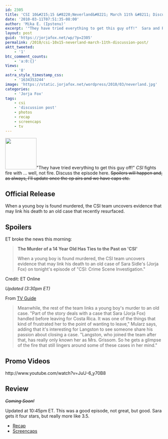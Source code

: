 ```yaml
---
id: 2305
title: 'CSI 10&#215;15 &#8220;Neverland&#8221; March 11th &#8211; Discussion Post (Updated)'
date: '2010-03-11T07:51:35-08:00'
author: 'Mika E. (Ipstenu)'
excerpt: '"They have tried everything to get this guy off!"  Sara and Ray in a fire? Must be March sweeps! <em>Updated at 10:45pm ET.</em>'
layout: post
guid: 'https://jorjafox.net/wp/?p=2305'
permalink: /2010/csi-10x15-neverland-march-11th-discussion-post/
aktt_tweeted:
    - '1'
btc_comment_counts:
    - 'a:0:{}'
Views:
    - '8'
astra_style_timestamp_css:
    - '1634353244'
image: 'https://static.jorjafox.net/wordpress/2010/03/neverland.jpg'
categories:
    - 'Jorja Fox'
tags:
    - csi
    - 'discussion post'
    - photos
    - recap
    - screencaps
    - tv
---
```


<img src="//static.jorjafox.net/wordpress/2010/03/neverland-100x100.jpg" alt="" title="unshockable" width="100" height="100" class="alignleft size-thumbnail wp-image-2290" />"They have tried everything to get this guy off!"  <em>CSI</em> fights fire with ... well, not fire.  Discuss the episode here. <del datetime="2010-03-12T03:39:32+00:00">Spoilers will happen and, as always, I'll update once the ep airs and we have caps etc.</del>

<h2>Official Release</h2>
When a young boy is found murdered, the CSI team uncovers evidence that may link his death to an old case that recently resurfaced. 

<h2>Spoilers</h2>
ET broke the news this morning:
<blockquote><strong>The Murder of a 14 Year Old Has Ties to the Past on 'CSI'</strong>

When a young boy is found murdered, the CSI team uncovers evidence that may link his death to an old case of Sara Sidle's (Jorja Fox) on tonight's episode of "CSI: Crime Scene Investigation." </blockquote>

Credit: ET Online

<em>Updated (3:30pm ET)</em>

From <a href="http://www.tvguide.com/News/CSI-Dr-Jekyll-1016161.aspx">TV Guide</a>

<blockquote>Meanwhile, the rest of the team links a young boy's murder to an old case. "Part of the story deals with a case that Sara (Jorja Fox) handled before leaving for Costa Rica. It was one of the things that kind of frustrated her to the point of wanting to leave," Mularz says, adding that it's interesting for Langston to see someone share his passion about closing a case. "Langston, who joined the team after that, has really only known her as Mrs. Grissom. So he gets a glimpse of the fire that still lingers around some of these cases in her mind."</blockquote>

<h2>Promo Videos</h2>
http://www.youtube.com/watch?v=JuU-6_y70B8

<h2>Review</h2>
<del datetime="2010-03-12T03:39:32+00:00"><em>Coming Soon!</em></del>

Updated at 10:45pm ET.  This was a good episode, not great, but good. Sara gets it four stars, but really more like 3.5.

<ul>
	<li><a href="https://jorjafox.net/wiki/Neverland">Recap</a></li>
	<li><a href="https://jorjafox.net/gallery/tv/csi/season10/neverland">Screencaps</a></li>
</ul>